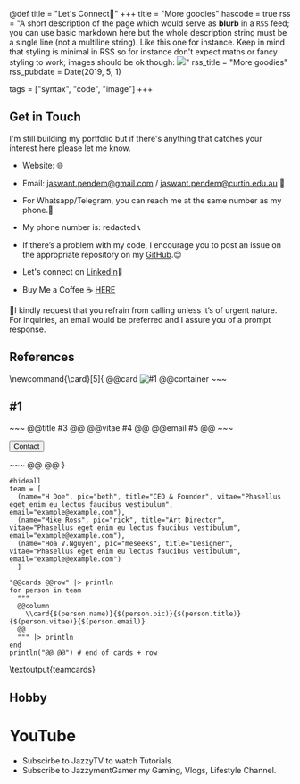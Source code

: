 @def title = "Let's Connect🤝"
+++
title = "More goodies"
hascode = true
rss = "A short description of the page which would serve as **blurb** in a `RSS` feed; you can use basic markdown here but the whole description string must be a single line (not a multiline string). Like this one for instance. Keep in mind that styling is minimal in RSS so for instance don't expect maths or fancy styling to work; images should be ok though: ![](https://upload.wikimedia.org/wikipedia/en/b/b0/Rick_and_Morty_characters.jpg)"
rss_title = "More goodies"
rss_pubdate = Date(2019, 5, 1)

tags = ["syntax", "code", "image"]
+++
## Get in Touch
I'm still building my portfolio but if there's anything that catches your interest here please let me know.

* Website: 🌐

* Email: jaswant.pendem@gmail.com / jaswant.pendem@curtin.edu.au 📧

* For Whatsapp/Telegram, you can reach me at the same number as my phone.📱

* My phone number is: redacted 📞

* If there’s a problem with my code, I encourage you to post an issue on the appropriate repository on my [GitHub](/https://github.com/jaswantgh//).😊

* Let's connect on [LinkedIn](/https://www.linkedin.com/in/jaswantpendem//)🤝

* Buy Me a Coffee ☕ [HERE]()

🙏I kindly request that you refrain from calling unless it’s of urgent nature. For inquiries, an email would be preferred and I assure you of a prompt response.

## References

\newcommand{\card}[5]{
  @@card
    ![#1](/assets/img/team/!#2.jpg)
    @@container
      ~~~
      <h2>#1</h2>
      ~~~
      @@title #3 @@
      @@vitae #4 @@
      @@email #5 @@
      ~~~
      <p><button class="button">Contact</button></p>
      ~~~
    @@
  @@
}


```julia:teamcards
#hideall
team = [
  (name="H Doe", pic="beth", title="CEO & Founder", vitae="Phasellus eget enim eu lectus faucibus vestibulum", email="example@example.com"),
  (name="Mike Ross", pic="rick", title="Art Director", vitae="Phasellus eget enim eu lectus faucibus vestibulum", email="example@example.com"),
  (name="Hoa V.Nguyen", pic="meseeks", title="Designer", vitae="Phasellus eget enim eu lectus faucibus vestibulum", email="example@example.com")
  ]

"@@cards @@row" |> println
for person in team
  """
  @@column
    \\card{$(person.name)}{$(person.pic)}{$(person.title)}{$(person.vitae)}{$(person.email)}
  @@
  """ |> println
end
println("@@ @@") # end of cards + row
```

\textoutput{teamcards}


## Hobby




# YouTube
* Subscirbe to JazzyTV to watch Tutorials.
* Subscribe to JazzymentGamer my Gaming, Vlogs, Lifestyle Channel.

